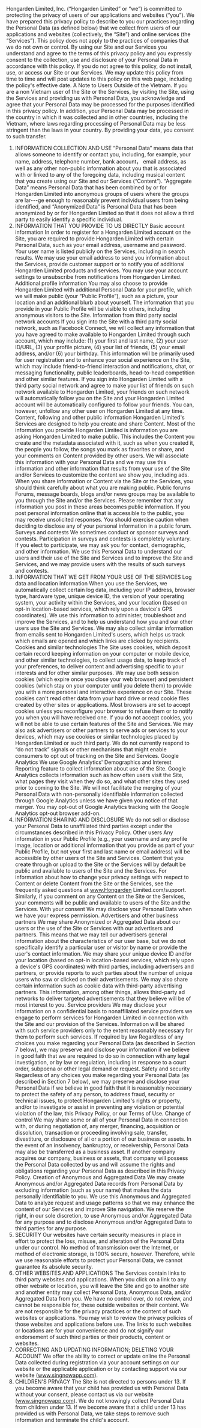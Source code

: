 Hongarden Limited, Inc. (“Hongarden Limited” or “we”) is committed to protecting the privacy of users of our applications and websites (“you”). We have prepared this privacy policy to describe to you our practices regarding the Personal Data (as defined below) that we collect from users of our applications and websites (collectively, the “Site”) and online services (the “Services”). This policy does not apply to the practices of companies that we do not own or control.
By using our Site and our Services you understand and agree to the terms of this privacy policy and you expressly consent to the collection, use and disclosure of your Personal Data in accordance with this policy. If you do not agree to this policy, do not install, use, or access our Site or our Services. We may update this policy from time to time and will post updates to this policy on this web page, including the policy's effective date.
A Note to Users Outside of the Vietnam. If you are a non Vietnam user of the Site or the Services, by visiting the Site, using the Services and providing us with Personal Data, you acknowledge and agree that your Personal Data may be processed for the purposes identified in this privacy policy. In addition, your Personal Data may be processed in the country in which it was collected and in other countries, including the Vietnam, where laws regarding processing of Personal Data may be less stringent than the laws in your country. By providing your data, you consent to such transfer.
1. INFORMATION COLLECTION AND USE
“Personal Data” means data that allows someone to identify or contact you, including, for example, your name, address, telephone number, bank account， email address, as well as any other non-public information about you that is associated with or linked to any of the foregoing data, including musical content that you create using our Site and our Services (“Content”). “Aggregate Data” means Personal Data that has been combined by or for Hongarden Limited into anonymous groups of users where the groups are lar---ge enough to reasonably prevent individual users from being identified, and “Anonymized Data” is Personal Data that has been anonymized by or for Hongarden Limited so that it does not allow a third party to easily identify a specific individual.
2. INFORMATION THAT YOU PROVIDE TO US DIRECTLY
Basic account information
In order to register for a Hongarden Limited account on the Site, you are required to provide Hongarden Limited with certain Personal Data, such as your email address, username and password. Your user name is listed publicly on the Services, including in search results. We may use your email address to send you information about the Services, provide customer support or to notify you of additional Hongarden Limited products and services. You may use your account settings to unsubscribe from notifications from Hongarden Limited.
Additional profile information
You may also choose to provide Hongarden Limited with additional Personal Data for your profile, which we will make public (your “Public Profile”), such as a picture, your location and an additional blurb about yourself. The information that you provide in your Public Profile will be visible to others, including anonymous visitors to the Site.
Information from third party social network accounts
If you sign into the Site with a third party social network, such as Facebook Connect, we will collect any information that you have agreed to make available to Hongarden Limited through such account, which may include: (1) your first and last name, (2) your user ID/URL, (3) your profile picture, (4) your list of friends, (5) your email address, and/or (6) your birthday. This information will be primarily used for user registration and to enhance your social experience on the Site, which may include friend-to-friend interaction and notifications, chat, or messaging functionality, public leaderboards, head-to-head competition and other similar features. If you sign into Hongarden Limited with a third party social network and agree to make your list of friends on such network available to Hongarden Limited, your friends on such network will automatically follow you on the Site and your Hongarden Limited account will be automatically configured to follow your friends. You can, however, unfollow any other user on Hongarden Limited at any time.
Content, following and other public information
Hongarden Limited's Services are designed to help you create and share Content. Most of the information you provide Hongarden Limited is information you are asking Hongarden Limited to make public. This includes the Content you create and the metadata associated with it, such as when you created it, the people you follow, the songs you mark as favorites or share, and your comments on Content provided by other users. We will associate this information with your Personal Data and we may use this information and other information that results from your use of the Site and/or Services to customize the content we show you, including ads. When you share information or Content via the Site or the Services, you should think carefully about what you are making public.
Public forums
Forums, message boards, blogs and/or news groups may be available to you through the Site and/or the Services. Please remember that any information you post in these areas becomes public information. If you post personal information online that is accessible to the public, you may receive unsolicited responses. You should exercise caution when deciding to disclose any of your personal information in a public forum. Surveys and contests
We sometimes conduct or sponsor surveys and contests. Participation in surveys and contests is completely voluntary. If you elect to participate, we may ask you for contact, demographic, and other information. We use this Personal Data to understand our users and their use of the Site and Services and to improve the Site and Services, and we may provide users with the results of such surveys and contests.
3. INFORMATION THAT WE GET FROM YOUR USE OF THE SERVICES
Log data and location information
When you use the Services, we automatically collect certain log data, including your IP address, browser type, hardware type, unique device ID, the version of your operating system, your activity within the Services, and your location (based on opt-in location-based services, which rely upon a device's GPS coordinates). We use this information to administer, troubleshoot and improve the Services, and to help us understand how you and our other users use the Site and Services. We may also collect similar information from emails sent to Hongarden Limited's users, which helps us track which emails are opened and which links are clicked by recipients.
Cookies and similar technologies
The Site uses cookies, which deposit certain record keeping information on your computer or mobile device, and other similar technologies, to collect usage data, to keep track of your preferences, to deliver content and advertising specific to your interests and for other similar purposes. We may use both session cookies (which expire once you close your web browser) and persistent cookies (which stay on your computer until you delete them) to provide you with a more personal and interactive experience on our Site. These cookies can't read other data from your hard drive or read cookie files created by other sites or applications. Most browsers are set to accept cookies unless you reconfigure your browser to refuse them or to notify you when you will have received one. If you do not accept cookies, you will not be able to use certain features of the Site and Services. We may also ask advertisers or other partners to serve ads or services to your devices, which may use cookies or similar technologies placed by Hongarden Limited or such third party. We do not currently respond to “do not track” signals or other mechanisms that might enable consumers to opt out of tracking on the Site and Services.
Google Analytics
We use Google Analytics' Demographics and Interest Reporting feature to collect information about use of the Site. Google Analytics collects information such as how often users visit the Site, what pages they visit when they do so, and what other sites they used prior to coming to the Site. We will not facilitate the merging of your Personal Data with non-personally identifiable information collected through Google Analytics unless we have given you notice of that merger. You may opt-out of Google Analytics tracking with the Google Analytics opt-out browser add-on.
4. INFORMATION SHARING AND DISCLOSURE
We do not sell or disclose your Personal Data to unaffiliated third parties except under the circumstances described in this Privacy Policy.
Other users
Any information in your Public Profile (e.g., your username and any profile image, location or additional information that you provide as part of your Public Profile, but not your first and last name or email address) will be accessible by other users of the Site and Services. Content that you create through or upload to the Site or the Services will by default be public and available to users of the Site and the Services. For information about how to change your privacy settings with respect to Content or delete Content from the Site or the Services, see the frequently asked questions at www.Hongarden Limited.com/support. Similarly, if you comment on any Content on the Site or the Services, your comments will be public and available to users of the Site and the Services.
With your consent
We may disclose your Personal Data when we have your express permission.
Advertisers and other business partners
We may share Anonymized or Aggregated Data about our users or the use of the Site or Services with our advertisers and partners. This means that we may tell our advertisers general information about the characteristics of our user base, but we do not specifically identify a particular user or visitor by name or provide the user's contact information. We may share your unique device ID and/or your location (based on opt-in location-based services, which rely upon a device's GPS coordinates) with third parties, including advertisers and partners, or provide reports to such parties about the number of unique users who saw or clicked on their advertisements. We may also share certain information such as cookie data with third-party advertising partners. This information, among other things, allows third-party ad networks to deliver targeted advertisements that they believe will be of most interest to you.
Service providers
We may disclose your information on a confidential basis to nonaffiliated service providers we engage to perform services for Hongarden Limited in connection with the Site and our provision of the Services. Information will be shared with such service providers only to the extent reasonably necessary for them to perform such services.
If required by law
Regardless of any choices you make regarding your Personal Data (as described in Section 7 below), we may preserve and disclose your information if we believe in good faith that we are required to do so in connection with any legal investigation, or by law or regulation, including in response to a court order, subpoena or other legal demand or request.
Safety and security
Regardless of any choices you make regarding your Personal Data (as described in Section 7 below), we may preserve and disclose your Personal Data if we believe in good faith that it is reasonably necessary to protect the safety of any person, to address fraud, security or technical issues, to protect Hongarden Limited's rights or property, and/or to investigate or assist in preventing any violation or potential violation of the law, this Privacy Policy, or our Terms of Use.
Change of control
We may share some or all of your Personal Data in connection with, or during negotiation of, any merger, financing, acquisition or dissolution, transaction or proceeding involving sale, transfer, divestiture, or disclosure of all or a portion of our business or assets. In the event of an insolvency, bankruptcy, or receivership, Personal Data may also be transferred as a business asset. If another company acquires our company, business or assets, that company will possess the Personal Data collected by us and will assume the rights and obligations regarding your Personal Data as described in this Privacy Policy.
Creation of Anonymous and Aggregated Data
We may create Anonymous and/or Aggregated Data records from Personal Data by excluding information (such as your name) that makes the data personally identifiable to you. We use this Anonymous and Aggregated Data to analyze request and usage patterns so that we may enhance the content of our Services and improve Site navigation. We reserve the right, in our sole discretion, to use Anonymous and/or Aggregated Data for any purpose and to disclose Anonymous and/or Aggregated Data to third parties for any purpose.
5. SECURITY
Our websites have certain security measures in place in effort to protect the loss, misuse, and alteration of the Personal Data under our control. No method of transmission over the Internet, or method of electronic storage, is 100% secure, however. Therefore, while we use reasonable efforts to protect your Personal Data, we cannot guarantee its absolute security.
6. OTHER WEBSITES AND APPLICATIONS
The Services contain links to third party websites and applications. When you click on a link to any other website or location, you will leave the Site and go to another site and another entity may collect Personal Data, Anonymous Data, and/or Aggregated Data from you. We have no control over, do not review, and cannot be responsible for, these outside websites or their content. We are not responsible for the privacy practices or the content of such websites or applications. You may wish to review the privacy policies of those websites and applications before use. The links to such websites or locations are for your convenience and do not signify our endorsement of such third parties or their products, content or websites.
7. CORRECTING AND UPDATING INFORMATION; DELETING YOUR ACCOUNT
We offer the ability to correct or update online the Personal Data collected during registration via your account settings on our website or the applicable application or by contacting support via our website (www.singnowapp.com).
8. CHILDREN'S PRIVACY
The Site is not directed to persons under 13. If you become aware that your child has provided us with Personal Data without your consent, please contact us via our website (www.singnowapp.com). We do not knowingly collect Personal Data from children under 13. If we become aware that a child under 13 has provided us with Personal Data, we take steps to remove such information and terminate the child's account.